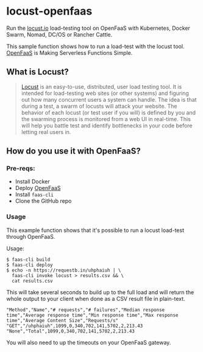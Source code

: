 # locust-openfaas

Run the [locust.io](https://docs.locust.io/) load-testing tool on OpenFaaS with Kubernetes, Docker Swarm, Nomad, DC/OS or Rancher Cattle.

This sample function shows how to run a load-test with the locust tool. [OpenFaaS](https://www.openfaas.com) is Making Serverless Functions Simple.

## What is Locust?

> [Locust](https://docs.locust.io/en/latest/what-is-locust.html) is an easy-to-use, distributed, user load testing tool. It is intended for load-testing web sites (or other systems) and figuring out how many concurrent users a system can handle.
> The idea is that during a test, a swarm of locusts will attack your website. The behavior of each locust (or test user if you will) is defined by you and the swarming process is monitored from a web UI in real-time. This will help you battle test and identify bottlenecks in your code before letting real users in.

## How do you use it with OpenFaaS?

### Pre-reqs:

* Install Docker
* Deploy [OpenFaaS](https://www.openfaas.com)
* Install `faas-cli`
* Clone the GitHub repo

### Usage

This example function shows that it's possible to run a locust load-test through OpenFaaS.

Usage:

```
$ faas-cli build
$ faas-cli deploy
$ echo -n https://requestb.in/uhphaiuh | \
  faas-cli invoke locust > results.csv && \
  cat results.csv
```

This will take several seconds to build up to the full load and will return the whole output to your client when done as a CSV result file in plain-text.

```
"Method","Name","# requests","# failures","Median response time","Average response time","Min response time","Max response time","Average Content Size","Requests/s"
"GET","/uhphaiuh",1099,0,340,702,141,5702,2,213.43
"None","Total",1099,0,340,702,141,5702,2,213.43
```

You will also need to up the timeouts on your OpenFaaS gateway.

